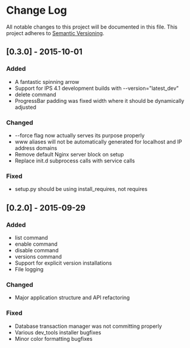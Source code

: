 # Change Log
All notable changes to this project will be documented in this file.
This project adheres to [Semantic Versioning](http://semver.org/).


## [0.3.0] - 2015-10-01
### Added
- A fantastic spinning arrow
- Support for IPS 4.1 development builds with --version="latest_dev"
- delete command
- ProgressBar padding was fixed width where it should be dynamically adjusted

### Changed
- --force flag now actually serves its purpose properly
- www aliases will not be automatically generated for localhost and IP address domains
- Remove default Nginx server block on setup
- Replace init.d subprocess calls with service calls

### Fixed
- setup.py should be using install_requires, not requires


## [0.2.0] - 2015-09-29
### Added
- list command
- enable command
- disable command
- versions command
- Support for explicit version installations
- File logging

### Changed
- Major application structure and API refactoring

### Fixed
- Database transaction manager was not committing properly
- Various dev_tools installer bugfixes
- Minor color formatting bugfixes
